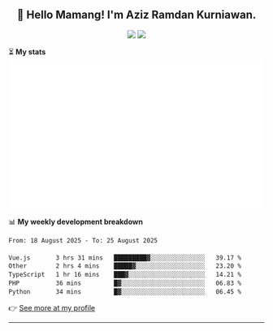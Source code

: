 <h2 align="center">👋 Hello Mamang! I'm Aziz Ramdan Kurniawan.</h2>  
<p align="center">
  <img src="https://komarev.com/ghpvc/?username=azizramdan">
  <img src="https://wakatime.com/badge/user/90056fa0-4c31-4eca-954e-2a3ac05896f9.svg">
</p>
    
⏳ **My stats**  
![](https://raw.githubusercontent.com/azizramdan/github-stats/master/generated/overview.svg#gh-dark-mode-only)

📊 **My weekly development breakdown**
<!--START_SECTION:waka-->

```txt
From: 18 August 2025 - To: 25 August 2025

Vue.js       3 hrs 31 mins   █████████▓░░░░░░░░░░░░░░░   39.17 %
Other        2 hrs 4 mins    █████▓░░░░░░░░░░░░░░░░░░░   23.20 %
TypeScript   1 hr 16 mins    ███▓░░░░░░░░░░░░░░░░░░░░░   14.21 %
PHP          36 mins         █▓░░░░░░░░░░░░░░░░░░░░░░░   06.83 %
Python       34 mins         █▓░░░░░░░░░░░░░░░░░░░░░░░   06.45 %
```

<!--END_SECTION:waka-->
👉 [See more at my profile](https://wakatime.com/@azizramdan)
***
